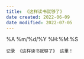 ```yaml
---
title: 《这样读书就够了》
date created: 2022-06-09
date modified: 2022-07-05
---
```

%A %m/%d/%Y %H:%M:%S

	记录 《这样读书就够了》 这里！
